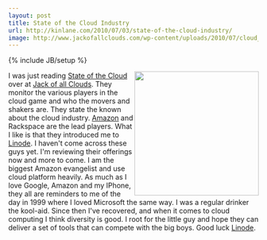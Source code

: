 ```yaml
---
layout: post
title: State of the Cloud Industry
url: http://kinlane.com/2010/07/03/state-of-the-cloud-industry/
image: http://www.jackofallclouds.com/wp-content/uploads/2010/07/cloud_providers_snapshot.png
---
```

{% include JB/setup %}
<p>
     <img class="alignnone c1" title="State of the Cloud" src="http://www.jackofallclouds.com/wp-content/uploads/2010/07/cloud_providers_snapshot.png" alt="" width="250" align="right" />I was just reading <a href="http://www.jackofallclouds.com/2010/07/state-of-the-cloud-july-2010/" target="_blank">State of the Cloud</a> over at <a href="http://www.jackofallclouds.com/2010/07/state-of-the-cloud-july-2010/" target="_blank">Jack of all Clouds</a>. They monitor the various players in the cloud game and who the movers and shakers are. They state the known about the cloud industry. <a href="http://www.kinlane.com/category/amazon/" target="_self">Amazon</a> and Rackspace are the lead players. What I like is that they introduced me to <a href="http://www.linode.com" target="_blank">Linode</a>. I haven't come across these guys yet. I'm reviewing their offerings now and more to come. I am the biggest Amazon evangelist and use cloud platform heavily. As much as I love Google, Amazon and my IPhone, they all are reminders to me of the day in 1999 where I loved Microsoft the same way. I was a regular drinker the kool-aid. Since then I've recovered, and when it comes to cloud computing I think diversity is good. I root for the little guy and hope they can deliver a set of tools that can compete with the big boys. Good luck <a href="http://www.linode.com/" target="_blank">Linode</a>.
</p>